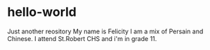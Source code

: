 # hello-world
Just another reository
My name is Felicity I am a mix of Persain and Chinese. I attend St.Robert CHS and i'm in grade 11. 
